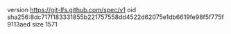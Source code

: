 version https://git-lfs.github.com/spec/v1
oid sha256:8dc717f183331855b221757558dd4522d62075e1db6619fe98f5f775f9113aed
size 1571
